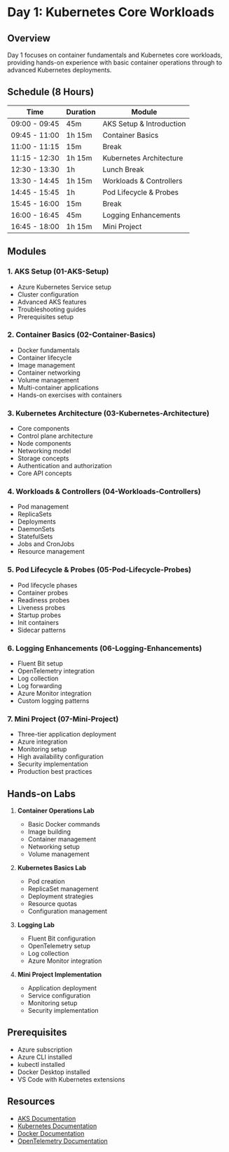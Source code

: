 # Day 1: Kubernetes Core Workloads

## Overview
Day 1 focuses on container fundamentals and Kubernetes core workloads, providing hands-on experience with basic container operations through to advanced Kubernetes deployments.

## Schedule (8 Hours)

| Time          | Duration | Module                    |
|---------------|----------|---------------------------|
| 09:00 - 09:45 | 45m     | AKS Setup & Introduction  |
| 09:45 - 11:00 | 1h 15m  | Container Basics         |
| 11:00 - 11:15 | 15m     | Break                    |
| 11:15 - 12:30 | 1h 15m  | Kubernetes Architecture  |
| 12:30 - 13:30 | 1h      | Lunch Break             |
| 13:30 - 14:45 | 1h 15m  | Workloads & Controllers |
| 14:45 - 15:45 | 1h      | Pod Lifecycle & Probes  |
| 15:45 - 16:00 | 15m     | Break                   |
| 16:00 - 16:45 | 45m     | Logging Enhancements    |
| 16:45 - 18:00 | 1h 15m  | Mini Project           |

## Modules

### 1. AKS Setup (01-AKS-Setup)
- Azure Kubernetes Service setup
- Cluster configuration
- Advanced AKS features
- Troubleshooting guides
- Prerequisites setup

### 2. Container Basics (02-Container-Basics)
- Docker fundamentals
- Container lifecycle
- Image management
- Container networking
- Volume management
- Multi-container applications
- Hands-on exercises with containers

### 3. Kubernetes Architecture (03-Kubernetes-Architecture)
- Core components
- Control plane architecture
- Node components
- Networking model
- Storage concepts
- Authentication and authorization
- Core API concepts

### 4. Workloads & Controllers (04-Workloads-Controllers)
- Pod management
- ReplicaSets
- Deployments
- DaemonSets
- StatefulSets
- Jobs and CronJobs
- Resource management

### 5. Pod Lifecycle & Probes (05-Pod-Lifecycle-Probes)
- Pod lifecycle phases
- Container probes
- Readiness probes
- Liveness probes
- Startup probes
- Init containers
- Sidecar patterns

### 6. Logging Enhancements (06-Logging-Enhancements)
- Fluent Bit setup
- OpenTelemetry integration
- Log collection
- Log forwarding
- Azure Monitor integration
- Custom logging patterns

### 7. Mini Project (07-Mini-Project)
- Three-tier application deployment
- Azure integration
- Monitoring setup
- High availability configuration
- Security implementation
- Production best practices

## Hands-on Labs

1. **Container Operations Lab**
   - Basic Docker commands
   - Image building
   - Container management
   - Networking setup
   - Volume management

2. **Kubernetes Basics Lab**
   - Pod creation
   - ReplicaSet management
   - Deployment strategies
   - Resource quotas
   - Configuration management

3. **Logging Lab**
   - Fluent Bit configuration
   - OpenTelemetry setup
   - Log collection
   - Azure Monitor integration

4. **Mini Project Implementation**
   - Application deployment
   - Service configuration
   - Monitoring setup
   - Security implementation

## Prerequisites
- Azure subscription
- Azure CLI installed
- kubectl installed
- Docker Desktop installed
- VS Code with Kubernetes extensions

## Resources
- [AKS Documentation](https://docs.microsoft.com/azure/aks/)
- [Kubernetes Documentation](https://kubernetes.io/docs/)
- [Docker Documentation](https://docs.docker.com/)
- [OpenTelemetry Documentation](https://opentelemetry.io/docs/)
